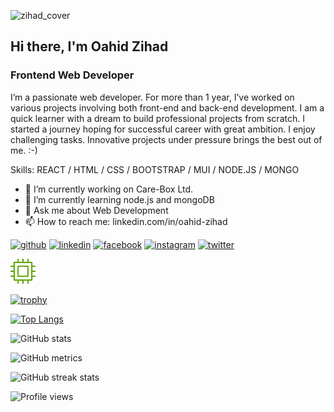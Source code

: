 ![zihad_cover](https://user-images.githubusercontent.com/32256716/147884792-ecb4ed1e-d2be-461b-a463-543f3d1e6cfd.JPG)
## Hi there, I'm Oahid Zihad
### Frontend Web Developer
<!-- ![Frontend Web Developer](https://media-exp1.licdn.com/dms/image/C5616AQEdk8E1RPIXMg/profile-displaybackgroundimage-shrink_350_1400/0/1618081381333?e=1646870400&v=beta&t=8_2ds8KDIydOc6GyCeNDJaPQdSN28b-H_YBbBwl-cpc) -->

I’m a passionate web developer. For more than 1 year, I’ve worked on various projects involving both front-end and back-end development. I am a quick learner with a dream to build professional projects from scratch. I started a journey hoping for successful career with great ambition. I enjoy challenging tasks. Innovative projects under pressure brings the best out of me. :-)

Skills: REACT / HTML / CSS / BOOTSTRAP / MUI / NODE.JS / MONGO

- 🔭 I’m currently working on Care-Box Ltd. 
- 🌱 I’m currently learning node.js and mongoDB 
- 💬 Ask me about Web Development 
- 📫 How to reach me: linkedin.com/in/oahid-zihad 


[<img src='https://cdn.jsdelivr.net/npm/simple-icons@3.0.1/icons/github.svg' alt='github' height='40' background-color='#ffffff'>](https://github.com/OahidZihad)  [<img src='https://cdn.jsdelivr.net/npm/simple-icons@3.0.1/icons/linkedin.svg' alt='linkedin' height='40' color='blue'>](https://www.linkedin.com/in/oahid-zihad/)  [<img src='https://cdn.jsdelivr.net/npm/simple-icons@3.0.1/icons/facebook.svg' alt='facebook' height='40' color='blue'>](https://www.facebook.com/oahid.zihad)  [<img src='https://cdn.jsdelivr.net/npm/simple-icons@3.0.1/icons/instagram.svg' alt='instagram' height='40' color='blue'>](https://www.instagram.com/oahid_zihad/)  [<img src='https://cdn.jsdelivr.net/npm/simple-icons@3.0.1/icons/twitter.svg' alt='twitter' height='40' color='blue'>](https://twitter.com/oahidzihad1)  

<a href='https://docs.github.com/en/developers'><img src='https://raw.githubusercontent.com/acervenky/animated-github-badges/master/assets/devbadge.gif' width='40' height='40'></a> 

[![trophy](https://github-profile-trophy.vercel.app/?username=OahidZihad&title=Commits,MultiLanguage,Issues&theme=algolia)](https://github.com/ryo-ma/github-profile-trophy)

[![Top Langs](https://github-readme-stats.vercel.app/api/top-langs/?username=OahidZihad)](https://github.com/anuraghazra/github-readme-stats)

![GitHub stats](https://github-readme-stats.vercel.app/api?username=OahidZihad&show_icons=true&count_private=true)  

![GitHub metrics](https://metrics.lecoq.io/OahidZihad)  

![GitHub streak stats](https://github-readme-streak-stats.herokuapp.com/?user=OahidZihad)  

![Profile views](https://gpvc.arturio.dev/OahidZihad)  
